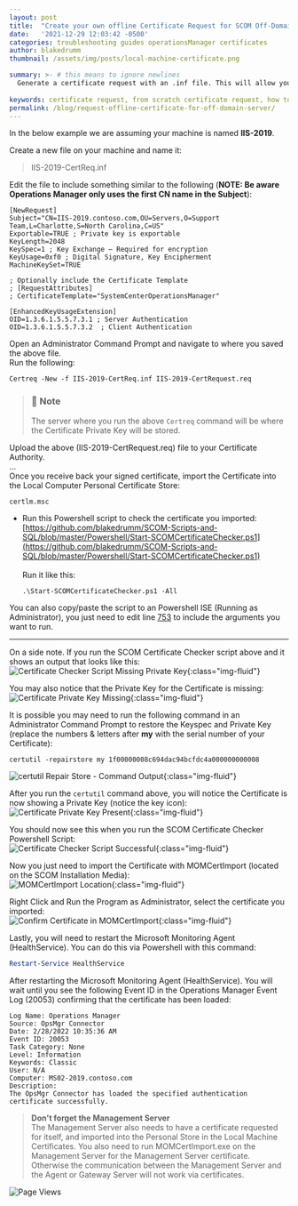 ```yaml
---
layout: post
title:  "Create your own offline Certificate Request for SCOM Off-Domain Server"
date:   '2021-12-29 12:03:42 -0500'
categories: troubleshooting guides operationsManager certificates
author: blakedrumm
thumbnail: /assets/img/posts/local-machine-certificate.png

summary: >- # this means to ignore newlines
  Generate a certificate request with an .inf file. This will allow you to specify all the settings that are required and give you more control over your certificate request.
  
keywords: certificate request, from scratch certificate request, how to create certificate request, how to make cert request, scom certificate request, certificate for scom, scom gateway certificate, scom agent certificate, scom workgroup certificate, how to create scom certificate, How to monitor untrusted servers in SCOM, How do I create a SCOM client certificate
permalink: /blog/request-offline-certificate-for-off-domain-server/
---
```

In the below example we are assuming your machine is named **IIS-2019**.

Create a new file on your machine and name it:
> IIS-2019-CertReq.inf

Edit the file to include something similar to the following (**NOTE: Be aware Operations Manager only uses the first CN name in the Subject**):
```
[NewRequest]
Subject="CN=IIS-2019.contoso.com,OU=Servers,O=Support Team,L=Charlotte,S=North Carolina,C=US"
Exportable=TRUE ; Private key is exportable
KeyLength=2048
KeySpec=1 ; Key Exchange – Required for encryption
KeyUsage=0xf0 ; Digital Signature, Key Encipherment
MachineKeySet=TRUE

; Optionally include the Certificate Template
; [RequestAttributes]
; CertificateTemplate="SystemCenterOperationsManager"

[EnhancedKeyUsageExtension]
OID=1.3.6.1.5.5.7.3.1 ; Server Authentication
OID=1.3.6.1.5.5.7.3.2  ; Client Authentication
```
Open an Administrator Command Prompt and navigate to where you saved the above file. \
Run the following:
```
Certreq -New -f IIS-2019-CertReq.inf IIS-2019-CertRequest.req
```

  > ### :notebook: Note
  > The server where you run the above `Certreq` command will be where the Certificate Private Key will be stored.

Upload the above (IIS-2019-CertRequest.req) file to your Certificate Authority. \
... \
Once you receive back your signed certificate, import the Certificate into the Local Computer Personal Certificate Store:
```
certlm.msc
```

* Run this Powershell script to check the certificate you imported: \
[https://github.com/blakedrumm/SCOM-Scripts-and-SQL/blob/master/Powershell/Start-SCOMCertificateChecker.ps1](https://github.com/blakedrumm/SCOM-Scripts-and-SQL/blob/master/Powershell/Start-SCOMCertificateChecker.ps1) \
 \
Run it like this:
  ```
  .\Start-SCOMCertificateChecker.ps1 -All
  ```
You can also copy/paste the script to an Powershell ISE (Running as Administrator), you just need to edit line [753](https://github.com/blakedrumm/SCOM-Scripts-and-SQL/blob/master/Powershell/Start-SCOMCertificateChecker.ps1#753) to include the arguments you want to run.

---

On a side note. If you run the SCOM Certificate Checker script above and it shows an output that looks like this: \
![Certificate Checker Script Missing Private Key](/assets/img/posts/scom-cert-checker-missingkey.png){:class="img-fluid"}

You may also notice that the Private Key for the Certificate is missing: \
![Certificate Private Key Missing](/assets/img/posts/certificate-private-key-notpresent.png){:class="img-fluid"}

It is possible you may need to run the following command in an Administrator Command Prompt to restore the Keyspec and Private Key (replace the numbers & letters after __my__ with the serial number of your Certificate):
```
certutil -repairstore my 1f00000008c694dac94bcfdc4a000000000008
```

![certutil Repair Store - Command Output](/assets/img/posts/certutil-output.png){:class="img-fluid"}

After you run the `certutil` command above, you will notice the Certificate is now showing a Private Key (notice the key icon): \
![Certificate Private Key Present](/assets/img/posts/certificate-private-key-present.png){:class="img-fluid"}

You should now see this when you run the SCOM Certificate Checker Powershell Script: \
![Certificate Checker Script Successful](/assets/img/posts/scom-cert-checker-successful.png){:class="img-fluid"}

Now you just need to import the Certificate with MOMCertImport (located on the SCOM Installation Media): \
![MOMCertImport Location](/assets/img/posts/momcertimport-file.png){:class="img-fluid"}

Right Click and Run the Program as Administrator, select the certificate you imported: \
![Confirm Certificate in MOMCertImport](/assets/img/posts/momcertimport-certificate.png){:class="img-fluid"}

Lastly, you will need to restart the Microsoft Monitoring Agent (HealthService). You can do this via Powershell with this command:
```powershell
Restart-Service HealthService
```

After restarting the Microsoft Monitoring Agent (HealthService). You will wait until you see the following Event ID in the Operations Manager Event Log (20053) confirming that the certificate has been loaded:
```
Log Name: Operations Manager
Source: OpsMgr Connector
Date: 2/28/2022 10:35:36 AM
Event ID: 20053
Task Category: None
Level: Information
Keywords: Classic
User: N/A
Computer: MS02-2019.contoso.com
Description:
The OpsMgr Connector has loaded the specified authentication certificate successfully.
```

> **Don't forget the Management Server** \
> The Management Server also needs to have a certificate requested for itself, and imported into the Personal Store in the Local Machine Certificates. You also need to run MOMCertImport.exe on the Management Server for the Management Server certificate. Otherwise the communication between the Management Server and the Agent or Gateway Server will not work via certificates.

![Page Views](https://counter.blakedrumm.com/count/tag.svg?url=blakedrumm.com/blog/request-offline-certificate-for-off-domain-server/)

<!--
Having trouble with Pages? Check out our [documentation](https://docs.github.com/categories/github-pages-basics/) or [contact support](https://support.github.com/contact) and we’ll help you sort it out.
-->
